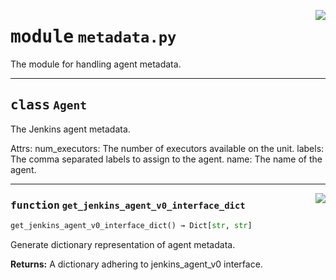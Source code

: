 <!-- markdownlint-disable -->

<a href="../src/metadata.py#L0"><img align="right" style="float:right;" src="https://img.shields.io/badge/-source-cccccc?style=flat-square"></a>

# <kbd>module</kbd> `metadata.py`
The module for handling agent metadata. 



---

## <kbd>class</kbd> `Agent`
The Jenkins agent metadata. 

Attrs:  num_executors: The number of executors available on the unit.  labels: The comma separated labels to assign to the agent.  name: The name of the agent. 




---

<a href="../src/metadata.py#L24"><img align="right" style="float:right;" src="https://img.shields.io/badge/-source-cccccc?style=flat-square"></a>

### <kbd>function</kbd> `get_jenkins_agent_v0_interface_dict`

```python
get_jenkins_agent_v0_interface_dict() → Dict[str, str]
```

Generate dictionary representation of agent metadata. 



**Returns:**
  A dictionary adhering to jenkins_agent_v0 interface. 


